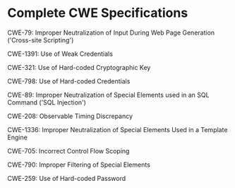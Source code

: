 

# Complete CWE Specifications

CWE-79: Improper Neutralization of Input During Web Page Generation ('Cross-site Scripting')

CWE-1391: Use of Weak Credentials

CWE-321: Use of Hard-coded Cryptographic Key

CWE-798: Use of Hard-coded Credentials

CWE-89: Improper Neutralization of Special Elements used in an SQL Command ('SQL Injection')

CWE-208: Observable Timing Discrepancy

CWE-1336: Improper Neutralization of Special Elements Used in a Template Engine

CWE-705: Incorrect Control Flow Scoping

CWE-790: Improper Filtering of Special Elements

CWE-259: Use of Hard-coded Password